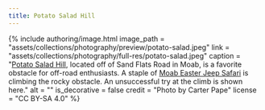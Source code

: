 ```yaml
---
title: Potato Salad Hill
---
```


{% include authoring/image.html
    image_path = "assets/collections/photography/preview/potato-salad.jpeg"
    link =      "assets/collections/photography/full-res/potato-salad.jpeg"
    caption = "[Potato Salad Hill](https://www.youtube.com/watch?v=h97f4vfoFgA), located off of Sand Flats Road in Moab, is a favorite obstacle for off-road enthusiasts. A staple of [Moab Easter Jeep Safari](https://utah.com/events/moab-jeep-safari) is climbing the rocky obstacle. An unsuccessful try at the climb is shown here."
    alt = ""
    is_decorative = false
    credit = "Photo by Carter Pape"
    license = "CC BY-SA 4.0"
%}
